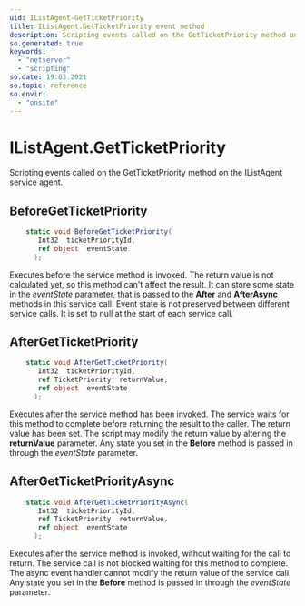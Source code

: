 ```yaml
---
uid: IListAgent-GetTicketPriority
title: IListAgent.GetTicketPriority event method
description: Scripting events called on the GetTicketPriority method on the IListAgent service agent.
so.generated: true
keywords:
  - "netserver"
  - "scripting"
so.date: 19.03.2021
so.topic: reference
so.envir:
  - "onsite"
---
```

# IListAgent.GetTicketPriority

Scripting events called on the <see cref='M:SuperOffice.CRM.Services.IListAgent.GetTicketPriority'>GetTicketPriority</see> method on the <see cref='IListAgent'>IListAgent</see>  service agent.

## BeforeGetTicketPriority
```cs
    static void BeforeGetTicketPriority(
       Int32  ticketPriorityId,
       ref object  eventState
      );
```
Executes before the service method is invoked.
The return value is not calculated yet, so this method can't affect the result.
It can store some state in the *eventState* parameter, that is passed to the **After** and **AfterAsync** methods in this service call.
Event state is not preserved between different service calls. It is set to null at the start of each service call.
## AfterGetTicketPriority
```cs
    static void AfterGetTicketPriority(
       Int32  ticketPriorityId,
       ref TicketPriority  returnValue,
       ref object  eventState
      );
```
Executes after the service method has been invoked. The service waits for this method to complete before returning the result to the caller.
The return value has been set. The script may modify the return value by altering the **returnValue** parameter.
Any state you set in the **Before** method is passed in through the *eventState* parameter.
## AfterGetTicketPriorityAsync
```cs
    static void AfterGetTicketPriorityAsync(
       Int32  ticketPriorityId,
       ref TicketPriority  returnValue,
       ref object  eventState
      );
```
Executes after the service method is invoked, without waiting for the call to return.
The service call is not blocked waiting for this method to complete.
The async event handler cannot modify the return value of the service call.
Any state you set in the **Before** method is passed in through the *eventState* parameter.


